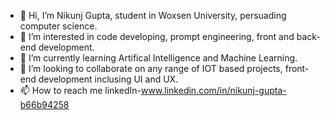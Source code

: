 - 👋 Hi, I’m Nikunj Gupta, student in Woxsen University, persuading computer science.
- 👀 I’m interested in code developing, prompt engineering, front and back-end development.
- 🌱 I’m currently learning Artifical Intelligence and Machine Learning.
- 💞️ I’m looking to collaborate on any range of IOT based projects, front-end development inclusing UI and UX.
- 📫 How to reach me linkedIn-www.linkedin.com/in/nikunj-gupta-b66b94258


